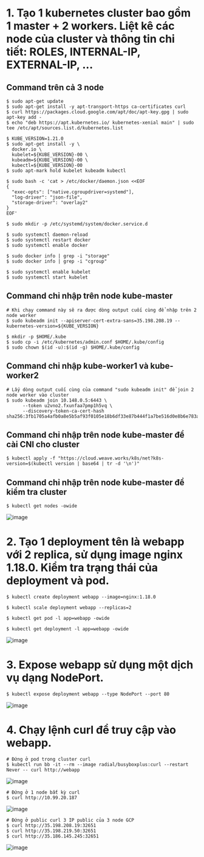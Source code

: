 # 1. Tạo 1 kubernetes cluster bao gồm 1 master + 2 workers. Liệt kê các node của cluster và thông tin chi tiết: ROLES, INTERNAL-IP, EXTERNAL-IP, ...
## Command trên cả 3 node
```
$ sudo apt-get update
$ sudo apt-get install -y apt-transport-https ca-certificates curl
$ curl https://packages.cloud.google.com/apt/doc/apt-key.gpg | sudo apt-key add -
$ echo "deb https://apt.kubernetes.io/ kubernetes-xenial main" | sudo tee /etc/apt/sources.list.d/kubernetes.list

$ KUBE_VERSION=1.21.0
$ sudo apt-get install -y \
  docker.io \
  kubelet=${KUBE_VERSION}-00 \
  kubeadm=${KUBE_VERSION}-00 \
  kubectl=${KUBE_VERSION}-00
$ sudo apt-mark hold kubelet kubeadm kubectl

$ sudo bash -c 'cat > /etc/docker/daemon.json <<EOF
{
  "exec-opts": ["native.cgroupdriver=systemd"],
  "log-driver": "json-file",
  "storage-driver": "overlay2"
}
EOF'

$ sudo mkdir -p /etc/systemd/system/docker.service.d

$ sudo systemctl daemon-reload
$ sudo systemctl restart docker
$ sudo systemctl enable docker

$ sudo docker info | grep -i "storage"
$ sudo docker info | grep -i "cgroup"

$ sudo systemctl enable kubelet
$ sudo systemctl start kubelet
```
## Command chỉ nhập trên node kube-master
```
# Khi chạy command này sẽ ra được dòng output cuối cùng để nhập trên 2 node worker
$ sudo kubeadm init --apiserver-cert-extra-sans=35.198.208.19 --kubernetes-version=${KUBE_VERSION}

$ mkdir -p $HOME/.kube
$ sudo cp -i /etc/kubernetes/admin.conf $HOME/.kube/config
$ sudo chown $(id -u):$(id -g) $HOME/.kube/config
```
## Command chỉ nhập kube-worker1 và kube-worker2
```
# Lấy dòng output cuối cùng của command "sudo kubeadm init" để join 2 node worker vào cluster
$ sudo kubeadm join 10.148.0.5:6443 \
      --token u2vno2.fxunfaa7pmp1h5vq \   
      --discovery-token-ca-cert-hash sha256:3fb1705a4afb0a8e5b5af93f0105e18b6df33e87b444f1a7be516d0e8b6e783a
```
## Command chỉ nhập trên node kube-master để cài CNI cho cluster
```
$ kubectl apply -f "https://cloud.weave.works/k8s/net?k8s-version=$(kubectl version | base64 | tr -d '\n')"
```
## Command chỉ nhập trên node kube-master để kiểm tra cluster 
```
$ kubectl get nodes -owide
```
![image](https://user-images.githubusercontent.com/54676613/134764135-c71883af-5f49-4d8f-b134-de987893ff45.png)

# 2. Tạo 1 deployment tên là webapp với 2 replica, sử dụng image nginx 1.18.0. Kiểm tra trạng thái của deployment và pod.
```
$ kubectl create deployment webapp --image=nginx:1.18.0

$ kubectl scale deployment webapp --replicas=2

$ kubectl get pod -l app=webapp -owide

$ kubectl get deployment -l app=webapp -owide
```
![image](https://user-images.githubusercontent.com/54676613/134764294-6a2a6ceb-a415-4422-95fb-fa73d88a7f0d.png)

# 3. Expose webapp sử dụng một dịch vụ dạng NodePort.
```
$ kubectl expose deployment webapp --type NodePort --port 80
```
![image](https://user-images.githubusercontent.com/54676613/134764337-9cb385a8-4b60-4c23-ada6-62c27a549479.png)

# 4. Chạy lệnh curl để truy cập vào webapp.
```
# Đứng ở pod trong cluster curl
$ kubectl run bb -it --rm --image radial/busyboxplus:curl --restart Never -- curl http://webapp
```
![image](https://user-images.githubusercontent.com/54676613/134764324-9a30709d-8226-4e25-9612-6fed21c1a277.png)

```
# Đứng ở 1 node bất kỳ curl
$ curl http://10.99.20.187
```
![image](https://user-images.githubusercontent.com/54676613/134764347-20ee5ed6-a168-439d-bfe5-248442741e37.png)

```
# Đứng ở public curl 3 IP public của 3 node GCP
$ curl http://35.198.208.19:32651
$ curl http://35.198.219.50:32651
$ curl http://35.186.145.245:32651
```
![image](https://user-images.githubusercontent.com/54676613/134764440-47b77397-c9b3-4ff0-af88-5ec03d428947.png)
